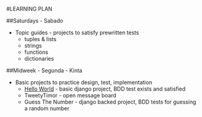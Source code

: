 #LEARNING PLAN

##Saturdays - Sabado
- Topic guides - projects to satisfy prewritten tests
  - tuples & lists
  - strings
  - functions
  - dictionaries


##Midweek - Segunda - Kinta
- Basic projects to practice design, test, implementation
  - [Hello World](https://github.com/pykafe/HelloWorld) - basic django project, BDD test exists and satisfied
  - TweetyTimor - open message board
  - Guess The Number - django backed project, BDD tests for guessing a random number

